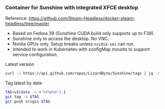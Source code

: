 ### Container for Sunshine with integrated XFCE desktop

Reference: https://github.com/Steam-Headless/docker-steam-headless/tree/master

- Based on Fedora 39 (Sunshine CUDA build only supports up to F39).
- Sunshine only to access the desktop. No VNC.
- Nvidia GPUs only. Setup breaks unless `nvidia-smi` can run.
- Intended to work in Kubernetes with configMap mounts to support service configuration.

Latest version

```bash
curl -s https://api.github.com/repos/LizardByte/Sunshine/tags | jq -r '.[0].name' | tr -d 'v'
```

Tag latest by date

```bash
TAG=v$(date -u +'%Y%m%d').1
git tag -a $TAG
git push origin $TAG
```
